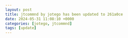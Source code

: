 ```yaml
---
layout: post
title: jtcommnd by jotego has been updated to 261a0ce
date: 2024-05-31 11:08:10 +0000
categories: [jotego, jtcommnd]
tags: [update]
---
```


